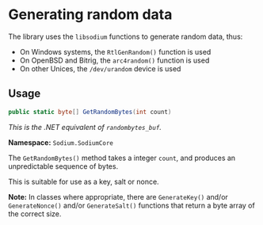 # Generating random data

The library uses the `libsodium` functions to generate random data, thus:

- On Windows systems, the `RtlGenRandom()` function is used
- On OpenBSD and Bitrig, the `arc4random()` function is used
- On other Unices, the `/dev/urandom` device is used

## Usage

```csharp
public static byte[] GetRandomBytes(int count)
```
*This is the .NET equivalent of `randombytes_buf`.*

**Namespace:** `Sodium.SodiumCore`

The `GetRandomBytes()` method takes a integer `count`, and produces an unpredictable sequence of bytes.

This is suitable for use as a key, salt or nonce.

**Note:** In classes where appropriate, there are `GenerateKey()` and/or `GenerateNonce()` and/or `GenerateSalt()` functions that return a byte array of the correct size.
